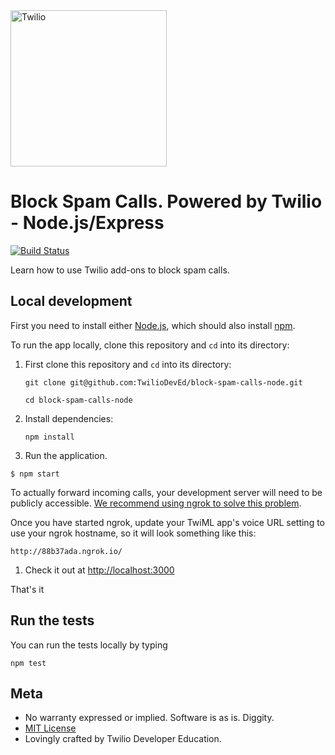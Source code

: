 <a href="https://www.twilio.com">
  <img src="https://static0.twilio.com/marketing/bundles/marketing/img/logos/wordmark-red.svg" alt="Twilio" width="250" />
</a>

# Block Spam Calls. Powered by Twilio - Node.js/Express
[![Build
Status](https://travis-ci.org/TwilioDevEd/block-spam-calls-node.svg?branch=master)](https://travis-ci.org/TwilioDevEd/block-spam-calls-node)

Learn how to use Twilio add-ons to block spam calls.

## Local development

First you need to install either [Node.js](http://nodejs.org/), which
should also install [npm](https://www.npmjs.com/).

To run the app locally, clone this repository and `cd` into its directory:

1. First clone this repository and `cd` into its directory:
   ```
   git clone git@github.com:TwilioDevEd/block-spam-calls-node.git

   cd block-spam-calls-node
   ```

1. Install dependencies:

    ```
    npm install
    ```

1. Run the application.

  ```
  $ npm start
  ```

To actually forward incoming calls, your development server will need to be publicly accessible. [We recommend using ngrok to solve this problem](https://www.twilio.com/blog/2015/09/6-awesome-reasons-to-use-ngrok-when-testing-webhooks.html).

Once you have started ngrok, update your TwiML app's voice URL setting to use your ngrok hostname, so it will look something like this:

```
http://88b37ada.ngrok.io/
```

1. Check it out at [http://localhost:3000](http://localhost:3000)

That's it

## Run the tests

You can run the tests locally by typing

```
npm test
```

## Meta

* No warranty expressed or implied. Software is as is. Diggity.
* [MIT License](http://www.opensource.org/licenses/mit-license.html)
* Lovingly crafted by Twilio Developer Education.